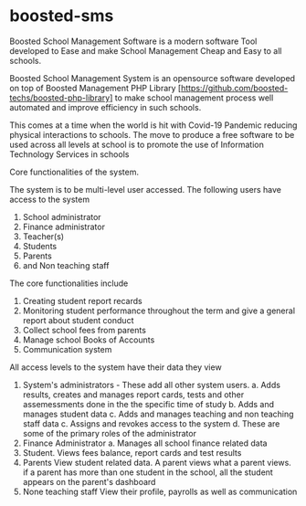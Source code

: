 # boosted-sms
Boosted School Management Software is a modern software Tool developed to Ease and make School Management Cheap and Easy to all schools.

Boosted School Management System is an opensource software developed on top of Boosted Management PHP Library [https://github.com/boosted-techs/boosted-php-library]
to make school management process well automated and improve efficiency in such schools.

This comes at a time when the world is hit with Covid-19 Pandemic reducing physical interactions to schools.
The move to produce a free software to be used across all levels at school is to promote the use of Information Technology Services in schools

Core functionalities of the system.

The system is to be multi-level user accessed. 
The following users have access to the system
1. School administrator
2. Finance administrator 
3. Teacher(s)
4. Students
5. Parents
6. and Non teaching staff

The core functionalities include
1. Creating student report recards
2. Monitoring student performance throughout the term and give a general report about student conduct 
3. Collect school fees from parents
4. Manage school Books of Accounts
5. Communication system

All access levels to the system have their data they view

1. System's administrators - These add all other system users.
  a. Adds results, creates and manages report cards, tests and other assemessments done in the the specific time of study
  b. Adds and manages student data 
  c. Adds and manages teaching and non teaching staff data
  c. Assigns and revokes access to the system
  d. These are some of the primary roles of the administrator
2. Finance Administrator
  a. Manages all school finance related data
3. Student.
    Views fees balance, report cards and test results
4. Parents
  View student related data. A parent views what a parent views.
  if a parent has more than one student in the school, all the student appears on the parent's dashboard
5. None teaching staff
  View their profile, payrolls as well as communication
